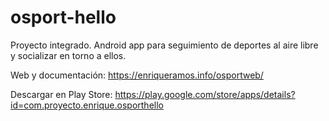 # osport-hello
Proyecto integrado. Android app para seguimiento de deportes al aire libre y socializar en torno a ellos.

Web y documentación: https://enriqueramos.info/osportweb/

Descargar en Play Store: https://play.google.com/store/apps/details?id=com.proyecto.enrique.osporthello
